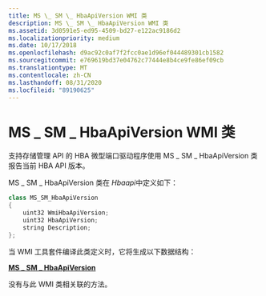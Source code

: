 ```yaml
---
title: MS \_ SM \_ HbaApiVersion WMI 类
description: MS \_ SM \_ HbaApiVersion WMI 类
ms.assetid: 3d0591e5-ed95-4509-bd27-e122ac9186d2
ms.localizationpriority: medium
ms.date: 10/17/2018
ms.openlocfilehash: d9ac92c0af7f2fcc0ae1d96ef044489301cb1582
ms.sourcegitcommit: e769619bd37e04762c77444e8b4ce9fe86ef09cb
ms.translationtype: MT
ms.contentlocale: zh-CN
ms.lasthandoff: 08/31/2020
ms.locfileid: "89190625"
---
```

# <a name="ms_sm_hbaapiversion-wmi-class"></a>MS \_ SM \_ HbaApiVersion WMI 类


支持存储管理 API 的 HBA 微型端口驱动程序使用 MS \_ SM \_ HbaApiVersion 类报告当前 HBA API 版本。

MS \_ SM \_ HbaApiVersion 类在 *Hbaapi*中定义如下：

```cpp
class MS_SM_HbaApiVersion
{
    uint32 WmiHbaApiVersion;  
    uint32 HbaApiVersion;  
    string Description;
};
```

当 WMI 工具套件编译此类定义时，它将生成以下数据结构：

[**MS \_ SM \_ HbaApiVersion**](/previous-versions/windows/hardware/drivers/ff563211(v=vs.85))

没有与此 WMI 类相关联的方法。

 

